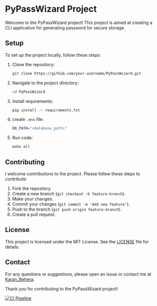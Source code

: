 # PyPassWizard Project

Welcome to the PyPassWizard project! This project is aimed at creating a CLI application for generating password for secure storage.

## Setup

To set up the project locally, follow these steps:

1. Clone the repository:
    ```bash
    git clone https://github.com/your-username/PyPassWizard.git
    ```
2. Navigate to the project directory:
    ```bash
    cd PyPassWizard
    ```
3. Install requirements:
    ```bash
    pip install -r requirements.txt 
    ```
4. create `.env` file:
    ```bash
    DB_PATH="<database_path>"
    ```
6. Run code:
    ```bash
    make all
    ```

## Contributing

I welcome contributions to the project. Please follow these steps to contribute:

1. Fork the repository.
2. Create a new branch (`git checkout -b feature-branch`).
3. Make your changes.
4. Commit your changes (`git commit -m 'Add new feature'`).
5. Push to the branch (`git push origin feature-branch`).
6. Create a pull request.

## License

This project is licensed under the MIT License. See the [LICENSE](LICENSE) file for details.

## Contact

For any questions or suggestions, please open an issue or contact me at [Karan_Behera](mailto:karan.behera366@gmail.com).

Thank you for contributing to the PyPassWizard project!


[![CI Pipeline](https://github.com/0Mr-Panda0/PyPassWizard/actions/workflows/main.yml/badge.svg)](https://github.com/0Mr-Panda0/PyPassWizard/actions/workflows/main.yml)
